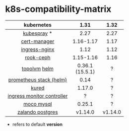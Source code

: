 # k8s-compatibility-matrix

| kubernetes | 1.31 | 1.32
|:---:|:---:|:---:
| [kubespray](https://github.com/kubernetes-sigs/kubespray/releases) * | 2.27 | 2.27
| [cert-manager](https://cert-manager.io/docs/installation/supported-releases/) | 1.16-1.17 | 1.17
| [ingress-nginx](https://github.com/kubernetes/ingress-nginx#supported-versions-table) | 1.12 | 1.12
| [rook-ceph](https://rook.io/docs/rook/latest-release/Getting-Started/Prerequisites/prerequisites/) | 1.15-1.16 | 1.16
| [topolvm](https://github.com/topolvm/topolvm#supported-environments) [helm](https://github.com/topolvm/topolvm/tree/main/charts/topolvm) | 0.36.1 <br /> (15.5.1)  | ?
| [prometheus stack (helm)](https://github.com/prometheus-community/helm-charts/blob/main/charts/kube-prometheus-stack/README.md#upgrading-chart) | 0.14 |  ?
| [kured](https://kured.dev/docs/installation/#kubernetes--os-compatibility) | 1.17.0 | ?
| [ingress monitor controller](https://github.com/pavel1337/IngressMonitorController/tree/support-k8s-1.22) | ? | ?
| [moco mysql](https://github.com/cybozu-go/moco?tab=readme-ov-file#supported-software) | 0.25.1 | ?
| [zalando postgres](https://github.com/zalando/postgres-operator?tab=readme-ov-file#supported-postgres--k8s-versions) | v1.14.0 | v1.14.0

* refers to default **version**
